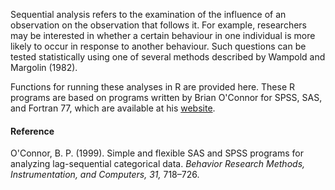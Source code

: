 ---
---
Sequential analysis refers to the examination of the influence of an observation on the observation that follows it. For example, researchers may be interested in whether a certain behaviour in one individual is more likely to occur in response to another behaviour. Such questions can be tested statistically using one of several methods described by Wampold and Margolin (1982).

Functions for running these analyses in R are provided here. These R programs are based on programs written by Brian O'Connor for SPSS, SAS, and Fortran 77, which are available at his [website](https://people.ok.ubc.ca/brioconn/).

#### Reference

O'Connor, B. P. (1999). Simple and flexible SAS and SPSS programs for analyzing lag-sequential categorical data. *Behavior Research Methods, Instrumentation, and Computers, 31,* 718–726.
